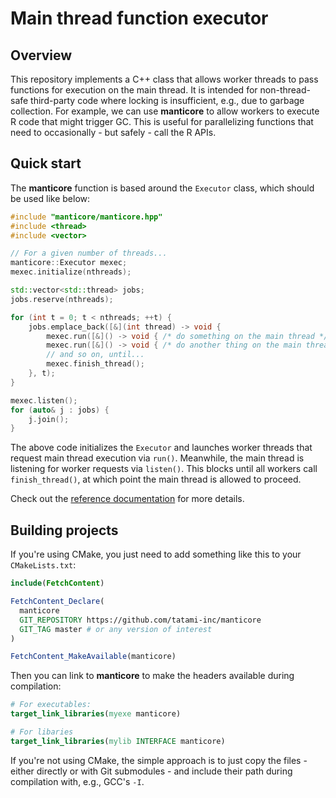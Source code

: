 # Main thread function executor

## Overview

This repository implements a C++ class that allows worker threads to pass functions for execution on the main thread.
It is intended for non-thread-safe third-party code where locking is insufficient, e.g., due to garbage collection.
For example, we can use **manticore** to allow workers to execute R code that might trigger GC.
This is useful for parallelizing functions that need to occasionally - but safely - call the R APIs.

## Quick start

The **manticore** function is based around the `Executor` class, which should be used like below:

```cpp
#include "manticore/manticore.hpp"
#include <thread>
#include <vector>

// For a given number of threads...
manticore::Executor mexec;
mexec.initialize(nthreads);

std::vector<std::thread> jobs;
jobs.reserve(nthreads);

for (int t = 0; t < nthreads; ++t) {
    jobs.emplace_back([&](int thread) -> void {
        mexec.run([&]() -> void { /* do something on the main thread */ });
        mexec.run([&]() -> void { /* do another thing on the main thread */ });
        // and so on, until...
        mexec.finish_thread();
    }, t);
}

mexec.listen();
for (auto& j : jobs) {
    j.join();
}
```

The above code initializes the `Executor` and launches worker threads that request main thread execution via `run()`.
Meanwhile, the main thread is listening for worker requests via `listen()`.
This blocks until all workers call `finish_thread()`, at which point the main thread is allowed to proceed.

Check out the [reference documentation](https://tatami-inc.github.io/manticore) for more details.

## Building projects 

If you're using CMake, you just need to add something like this to your `CMakeLists.txt`:

```cmake
include(FetchContent)

FetchContent_Declare(
  manticore 
  GIT_REPOSITORY https://github.com/tatami-inc/manticore
  GIT_TAG master # or any version of interest 
)

FetchContent_MakeAvailable(manticore)
```

Then you can link to **manticore** to make the headers available during compilation:

```cmake
# For executables:
target_link_libraries(myexe manticore)

# For libaries
target_link_libraries(mylib INTERFACE manticore)
```

If you're not using CMake, the simple approach is to just copy the files - either directly or with Git submodules - and include their path during compilation with, e.g., GCC's `-I`.
